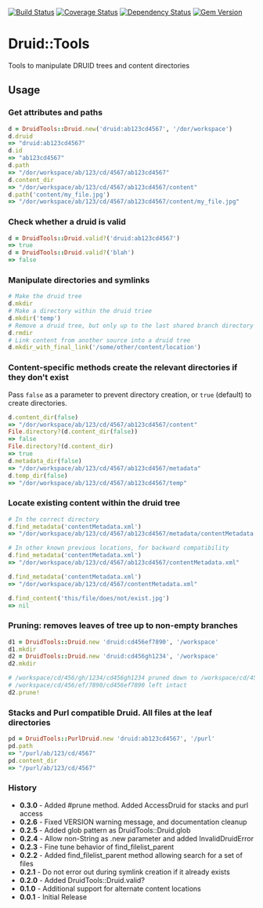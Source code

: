 [![Build Status](https://travis-ci.org/sul-dlss/druid-tools.svg?branch=delete-records)](https://travis-ci.org/sul-dlss/druid-tools)
[![Coverage Status](https://coveralls.io/repos/github/sul-dlss/druid-tools/badge.svg?branch=master)](https://coveralls.io/github/sul-dlss/druid-tools?branch=master)
[![Dependency Status](https://gemnasium.com/badges/github.com/sul-dlss/druid-tools.svg)](https://gemnasium.com/github.com/sul-dlss/druid-tools)
[![Gem Version](https://badge.fury.io/rb/druid-tools.svg)](https://badge.fury.io/rb/druid-tools)

# Druid::Tools

Tools to manipulate DRUID trees and content directories

## Usage

### Get attributes and paths

```ruby
d = DruidTools::Druid.new('druid:ab123cd4567', '/dor/workspace')
d.druid
=> "druid:ab123cd4567"
d.id
=> "ab123cd4567"
d.path
=> "/dor/workspace/ab/123/cd/4567/ab123cd4567"
d.content_dir
=> "/dor/workspace/ab/123/cd/4567/ab123cd4567/content"
d.path('content/my_file.jpg')
=> "/dor/workspace/ab/123/cd/4567/ab123cd4567/content/my_file.jpg"
```

### Check whether a druid is valid

```ruby
d = DruidTools::Druid.valid?('druid:ab123cd4567')
=> true
d = DruidTools::Druid.valid?('blah')
=> false
```

### Manipulate directories and symlinks

```ruby
# Make the druid tree
d.mkdir
# Make a directory within the druid triee
d.mkdir('temp')
# Remove a druid tree, but only up to the last shared branch directory
d.rmdir
# Link content from another source into a druid tree
d.mkdir_with_final_link('/some/other/content/location')
```

### Content-specific methods create the relevant directories if they don't exist

Pass `false` as a parameter to prevent directory creation, or `true` (default) to create directories.

```ruby
d.content_dir(false)
=> "/dor/workspace/ab/123/cd/4567/ab123cd4567/content"
File.directory?(d.content_dir(false))
=> false
File.directory?(d.content_dir)
=> true
d.metadata_dir(false)
=> "/dor/workspace/ab/123/cd/4567/ab123cd4567/metadata"
d.temp_dir(false)
=> "/dor/workspace/ab/123/cd/4567/ab123cd4567/temp"
```

### Locate existing content within the druid tree

```ruby
# In the correct directory
d.find_metadata('contentMetadata.xml')
=> "/dor/workspace/ab/123/cd/4567/ab123cd4567/metadata/contentMetadata.xml"

# In other known previous locations, for backward compatibility
d.find_metadata('contentMetadata.xml')
=> "/dor/workspace/ab/123/cd/4567/ab123cd4567/contentMetadata.xml"

d.find_metadata('contentMetadata.xml')
=> "/dor/workspace/ab/123/cd/4567/contentMetadata.xml"

d.find_content('this/file/does/not/exist.jpg')
=> nil
```

### Pruning: removes leaves of tree up to non-empty branches

```ruby
d1 = DruidTools::Druid.new 'druid:cd456ef7890', '/workspace'
d1.mkdir
d2 = DruidTools::Druid.new 'druid:cd456gh1234', '/workspace'
d2.mkdir

# /workspace/cd/456/gh/1234/cd456gh1234 pruned down to /workspace/cd/456
# /workspace/cd/456/ef/7890/cd456ef7890 left intact
d2.prune!
```

### Stacks and Purl compatible Druid.  All files at the leaf directories

```ruby
pd = DruidTools::PurlDruid.new 'druid:ab123cd4567', '/purl'
pd.path
=> "/purl/ab/123/cd/4567"
pd.content_dir
=> "/purl/ab/123/cd/4567"
```

### History

- <b>0.3.0</b> - Added #prune method. Added AccessDruid for stacks and purl access
- <b>0.2.6</b> - Fixed VERSION warning message, and documentation cleanup
- <b>0.2.5</b> - Added glob pattern as DruidTools::Druid.glob
- <b>0.2.4</b> - Allow non-String as .new parameter and added InvalidDruidError
- <b>0.2.3</b> - Fine tune behavior of find_filelist_parent
- <b>0.2.2</b> - Added find_filelist_parent method allowing search for a set of files
- <b>0.2.1</b> - Do not error out during symlink creation if it already exists
- <b>0.2.0</b> - Added DruidTools::Druid.valid?
- <b>0.1.0</b> - Additional support for alternate content locations
- <b>0.0.1</b> - Initial Release
